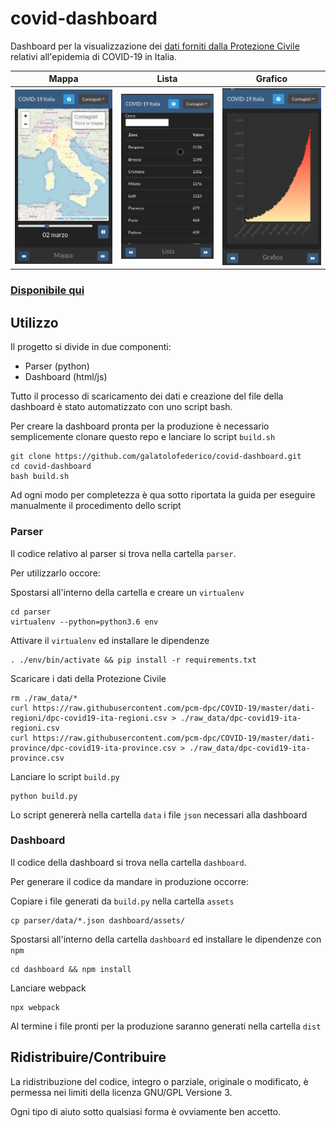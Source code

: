 # covid-dashboard

Dashboard per la visualizzazione dei [dati forniti dalla Protezione Civile](https://github.com/pcm-dpc/COVID-19) relativi all'epidemia di COVID-19 in Italia.


|     Mappa    |   Lista |  Grafico |
:-------------------------:|:-------------------------:|:-------------------------:
![](./README.md.d/mappa.gif)  |  ![](./README.md.d/lista.gif) |  ![](./README.md.d/grafico.gif) 

### [Disponibile qui](https://galatolofederico.github.io/covid-dashboard)


## Utilizzo

Il progetto si divide in due componenti:
* Parser (python) 
* Dashboard (html/js)

Tutto il processo di scaricamento dei dati e creazione del file della dashboard è stato automatizzato con uno script bash.

Per creare la dashboard pronta per la produzione è necessario semplicemente clonare questo repo e lanciare lo script `build.sh`

```
git clone https://github.com/galatolofederico/covid-dashboard.git
cd covid-dashboard
bash build.sh
```

Ad ogni modo per completezza è qua sotto riportata la guida per eseguire manualmente il procedimento dello script

### Parser

Il codice relativo al parser si trova nella cartella `parser`.

Per utilizzarlo occore:

Spostarsi all'interno della cartella e creare un `virtualenv`

```
cd parser
virtualenv --python=python3.6 env
```

Attivare il `virtualenv` ed installare le dipendenze

```
. ./env/bin/activate && pip install -r requirements.txt
```

Scaricare i dati della Protezione Civile
```
rm ./raw_data/*
curl https://raw.githubusercontent.com/pcm-dpc/COVID-19/master/dati-regioni/dpc-covid19-ita-regioni.csv > ./raw_data/dpc-covid19-ita-regioni.csv
curl https://raw.githubusercontent.com/pcm-dpc/COVID-19/master/dati-province/dpc-covid19-ita-province.csv > ./raw_data/dpc-covid19-ita-province.csv
```

Lanciare lo script `build.py`
```
python build.py
```

Lo script genererà nella cartella `data` i file `json` necessari alla dashboard

### Dashboard

Il codice della dashboard si trova nella cartella `dashboard`.


Per generare il codice da mandare in produzione occorre:

Copiare i file generati da `build.py` nella cartella `assets`

```
cp parser/data/*.json dashboard/assets/
```

Spostarsi all'interno della cartella `dashboard` ed installare le dipendenze con `npm`

```
cd dashboard && npm install
```

Lanciare webpack

```
npx webpack
```

Al termine i file pronti per la produzione saranno generati nella cartella `dist`


## Ridistribuire/Contribuire

La ridistribuzione del codice, integro o parziale, originale o modificato, è permessa nei limiti della licenza GNU/GPL Versione 3.

Ogni tipo di aiuto sotto qualsiasi forma è ovviamente ben accetto.